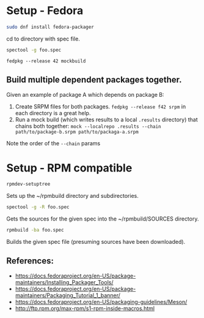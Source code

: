 
# Setup - Fedora
```sh
sudo dnf install fedora-packager
```

cd to directory with spec file.

```sh
spectool -g foo.spec
```

```
fedpkg --release 42 mockbuild
```

## Build multiple dependent packages together.
Given an example of package A which depends on package B:

1. Create SRPM files for both packages. `fedpkg --release f42 srpm` in each directory is a great help.
2. Run a mock build (which writes results to a local `.results` directory) that chains both together:
`mock --localrepo .results --chain path/to/package-b.srpm path/to/packaga-a.srpm`

Note the order of the `--chain` params

# Setup - RPM compatible

```sh
rpmdev-setuptree
```

Sets up the ~/rpmbuild directory and subdirectories.

```sh
spectool -g -R foo.spec
```
Gets the sources for the given spec into the ~/rpmbuild/SOURCES directory.

```sh
rpmbuild -ba foo.spec
```

Builds the given spec file (presuming sources have been downloaded).


## References:
* https://docs.fedoraproject.org/en-US/package-maintainers/Installing_Packager_Tools/
* https://docs.fedoraproject.org/en-US/package-maintainers/Packaging_Tutorial_1_banner/
* https://docs.fedoraproject.org/en-US/packaging-guidelines/Meson/
* http://ftp.rpm.org/max-rpm/s1-rpm-inside-macros.html
